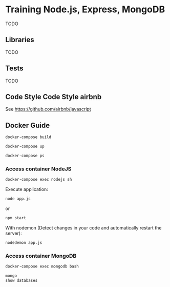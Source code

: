 # Training Node.js, Express, MongoDB

TODO

## Libraries

TODO

## Tests

TODO

## Code Style Code Style airbnb

See https://github.com/airbnb/javascript

## Docker Guide

```bash
docker-compose build
```

```bash
docker-compose up
```

```bash
docker-compose ps
```

### Access container NodeJS

```bash
docker-compose exec nodejs sh
```

Execute application:

```bash
node app.js
```

or 

```bash
npm start
```

With nodemon (Detect changes in your code and automatically restart the server):

```bash
nodedemon app.js
```

### Access container MongoDB

```bash
docker-compose exec mongodb bash
```

```bash
mongo
show databases
```




